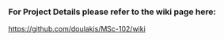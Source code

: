 ### For Project Details please refer to the wiki page here: 
https://github.com/doulakis/MSc-102/wiki
